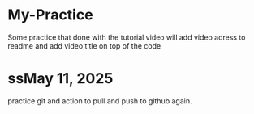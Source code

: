 # My-Practice
Some practice that done with the tutorial video
will add video adress to readme and add video title on top of the code

# ssMay 11, 2025 
practice git and action to pull and push to github again.